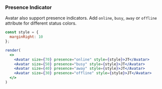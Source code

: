 ### Presence Indicator

Avatar also support presence indicators. Add `online`, `busy`, `away` or `offline` attribute for different status colors.

<!--start-code-->

```jsx
const style = {
  marginRight: 10
};

render(
  <>
    <Avatar size={70} presence="online" style={style}>JT</Avatar>
    <Avatar size={50} presence="busy" style={style}>JT</Avatar>
    <Avatar size={40} presence="away" style={style}>JT</Avatar>
    <Avatar size={30} presence="offline" style={style}>JT</Avatar>
  </>
)
```

<!--end-code-->
